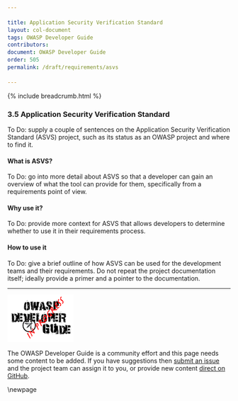 ```yaml
---

title: Application Security Verification Standard
layout: col-document
tags: OWASP Developer Guide
contributors:
document: OWASP Developer Guide
order: 505
permalink: /draft/requirements/asvs

---
```


{% include breadcrumb.html %}

### 3.5 Application Security Verification Standard

To Do: supply a couple of sentences on the Application Security Verification Standard (ASVS) project,
such as its status as an OWASP project and where to find it.

#### What is ASVS?

To Do: go into more detail about ASVS so that a developer can gain an overview of what the tool can provide for them,
specifically from a requirements point of view.

#### Why use it?

To Do: provide more context for ASVS that allows developers
to determine whether to use it in their requirements process.

#### How to use it

To Do: give a brief outline of how ASVS can be used for the development teams and their requirements.
Do not repeat the project documentation itself; ideally provide a primer and a pointer to the documentation.

----

![Developer Guide](../assets/images/dg_wip.png "OWASP Developer Guide")

The OWASP Developer Guide is a community effort and this page needs some content to be added.
If you have suggestions then [submit an issue][issue0505] and the project team can assign it to you,
or provide new content [direct on GitHub][edit0505].

[issue0505]: https://github.com/OWASP/www-project-developer-guide/issues/new?labels=enhancement&template=request.md&title=Update:%2005-requirements/05-asvs
[edit0505]: https://github.com/OWASP/www-project-developer-guide/blob/main/draft/05-requirements/05-asvs.md

\newpage
